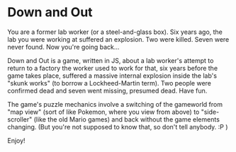 Down and Out
============

You are a former lab worker (or a steel-and-glass box). Six years ago, the lab you were working at suffered an explosion. Two were killed. Seven were never found. Now you're going back...

Down and Out is a game, written in JS, about a lab worker's attempt to return to a factory the worker used to work for that, six years before the game takes place, suffered a massive internal explosion inside the lab's "skunk works" (to borrow a Lockheed-Martin term). Two people were confirmed dead and seven went missing, presumed dead. Have fun.

The game's puzzle mechanics involve a switching of the gameworld from "map view" (sort of like Pokemon, where you view from above) to "side-scroller" (like the old Mario games) and back without the game elements changing. (But you're not supposed to know that, so don't tell anybody. :P )

Enjoy!
